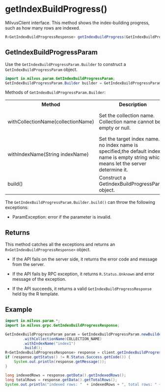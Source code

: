 # getIndexBuildProgress()

MilvusClient interface. This method shows the index-building progress, such as how many rows are indexed.

```java
R<GetIndexBuildProgressResponse> getIndexBuildProgress(GetIndexBuildProgressParam requestParam);
```

## GetIndexBuildProgressParam

Use the `GetIndexBuildProgressParam.Builder` to construct a `GetIndexBuildProgressParam` object.

```java
import io.milvus.param.GetIndexBuildProgressParam;
GetIndexBuildProgressParam.Builder builder = GetIndexBuildProgressParam.newBuilder();
```

Methods of `GetIndexBuildProgressParam.Builder`:

<table>
    <tr>
        <th>Method</th>
        <th>Description</th>
        <th>Parameters</th>
    </tr>
    <tr>
        <td>withCollectionName(collectionName)</td>
        <td>Set the collection name. Collection name cannot be empty or null.</td>
        <td>collectionName: The target collection name.</td>
    </tr>
    <tr>
        <td>withIndexName(String indexName)</td>
        <td>Set the target index name. If no index name is specified,the default index name is empty string which means let the server determine it.</td>
        <td>indexName: The name of the index.</td>
    </tr>
    <tr>
        <td>build()</td>
        <td>Construct a GetIndexBuildProgressParam object.</td>
        <td>N/A</td>
    </tr>
</table>

The `GetIndexBuildProgressParam.Builder.build()` can throw the following exceptions:

- ParamException: error if the parameter is invalid.

## Returns

This method catches all the exceptions and returns an `R<GetIndexBuildProgressResponse>` object.

- If the API fails on the server side, it returns the error code and message from the server.

- If the API fails by RPC exception, it returns `R.Status.Unknown` and error message of the exception.

- If the API succeeds, it returns a valid `GetIndexBuildProgressResponse` held by the R template.

## Example

```java
import io.milvus.param.*;
import io.milvus.grpc.GetIndexBuildProgressResponse;

GetIndexBuildProgressParam param = GetIndexBuildProgressParam.newBuilder()
        .withCollectionName(COLLECTION_NAME)
        .withIndexName("index1")
        .build();
R<GetIndexBuildProgressResponse> response = client.getIndexBuildProgress(param);
if (response.getStatus() != R.Status.Success.getCode()) {
    System.out.println(response.getMessage());
}

long indexedRows = response.getData().getIndexedRows();
long totalRows = response.getData().getTotalRows();
System.out.println("indexed rows: "  + indexedRows + ", total rows: " + totalRows);
```
